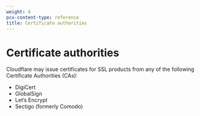 ```yaml
---
weight: 4
pcx-content-type: reference
title: Certificate authorities
---
```


# Certificate authorities

Cloudflare may issue certificates for SSL products from any of the following Certificate Authorities (CAs):

- DigiCert
- GlobalSign
- Let’s Encrypt
- Sectigo (formerly Comodo)

